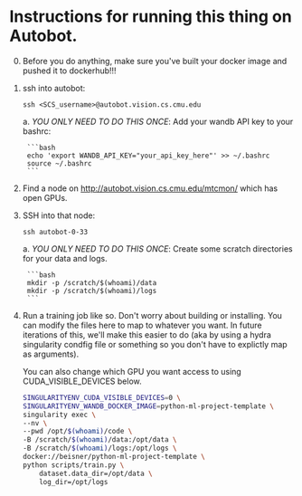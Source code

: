 # Instructions for running this thing on Autobot.


0. Before you do anything, make sure you've built your docker image and pushed it to dockerhub!!!

1. ssh into autobot:

    ```
    ssh <SCS_username>@autobot.vision.cs.cmu.edu
    ```

    a. *YOU ONLY NEED TO DO THIS ONCE*: Add your wandb API key to your bashrc:

        ```bash
        echo 'export WANDB_API_KEY="your_api_key_here"' >> ~/.bashrc
        source ~/.bashrc
        ```

2. Find a node on http://autobot.vision.cs.cmu.edu/mtcmon/ which has open GPUs.

3. SSH into that node:

    ```
    ssh autobot-0-33
    ```

    a. *YOU ONLY NEED TO DO THIS ONCE*: Create some scratch directories for your data and logs.

        ```bash
        mkdir -p /scratch/$(whoami)/data
        mkdir -p /scratch/$(whoami)/logs
        ```
4. Run a training job like so. Don't worry about building or installing. You can modify the files here to map to whatever you want. In future iterations of this, we'll make this easier to do (aka by using a hydra singularity condfig file or something so you don't have to explictly map as arguments).

    You can also change which GPU you want access to using CUDA_VISIBLE_DEVICES below.

    ```bash
    SINGULARITYENV_CUDA_VISIBLE_DEVICES=0 \
    SINGULARITYENV_WANDB_DOCKER_IMAGE=python-ml-project-template \
    singularity exec \
    --nv \
    --pwd /opt/$(whoami)/code \
    -B /scratch/$(whoami)/data:/opt/data \
    -B /scratch/$(whoami)/logs:/opt/logs \
    docker://beisner/python-ml-project-template \
    python scripts/train.py \
        dataset.data_dir=/opt/data \
        log_dir=/opt/logs
    ```
